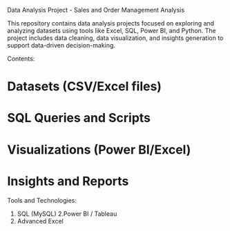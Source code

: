 Data Analysis Project - Sales and Order Management Analysis

This repository contains data analysis projects focused on exploring and analyzing datasets using tools like Excel, SQL, Power BI, and Python. The project includes data cleaning, data visualization, and insights generation to support data-driven decision-making.

Contents:
# Datasets (CSV/Excel files)
# SQL Queries and Scripts
# Visualizations (Power BI/Excel)
# Insights and Reports

Tools and Technologies:
1. SQL (MySQL)
2.Power BI / Tableau
3. Advanced Excel

